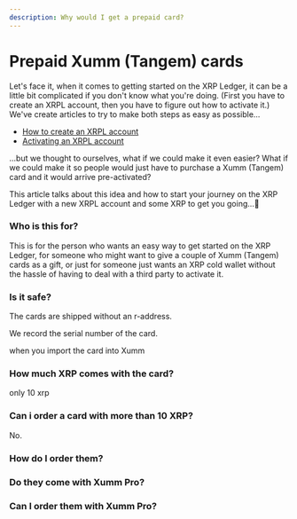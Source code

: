 ```yaml
---
description: Why would I get a prepaid card?
---
```


# Prepaid Xumm (Tangem) cards

Let's face it, when it comes to getting started on the XRP Ledger, it can be a little bit complicated if you don't know what you're doing.  (First you have to create an XRPL account, then you have to figure out how to activate it.) We've create articles to try to make both steps as easy as possible...

* [How to create an XRPL account](../getting-started-with-xumm/your-first-xrp-ledger-account/how-to-create-an-xrpl-account.md)
* [Activating an XRPL account](../getting-started/how-to-activate-a-new-xrpl-account.md)

...but we thought to ourselves, what if we could make it even easier? What if we could make it so people would just have to purchase a Xumm (Tangem) card and it would arrive pre-activated?

This article talks about this idea and how to start your journey on the XRP Ledger with a new XRPL account and some XRP to get you going...💪

### Who is this for?

This is for the person who wants an easy way to get started on the XRP Ledger, for someone who might want to give a couple of Xumm (Tangem) cards as a gift, or just for someone just wants an XRP cold wallet without the hassle of having to deal with a third party to activate it.

### Is it safe?

The cards are shipped without an r-address.

We record the serial number of the card.

when you import the card into Xumm

### How much XRP comes with the card?

only 10 xrp

### Can i order a card with more than 10 XRP?

No.

### How do I order them?

### Do they come with Xumm Pro?

### Can I order them with Xumm Pro?

